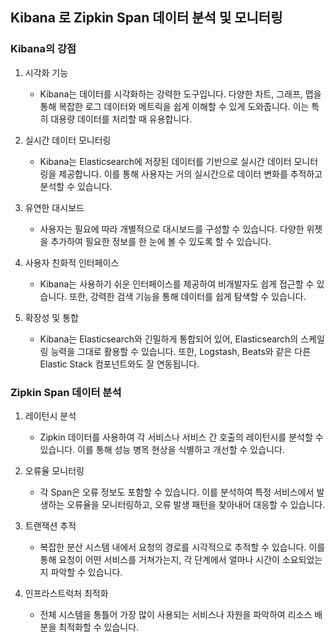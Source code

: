 ## Kibana 로 Zipkin Span 데이터 분석 및 모니터링
### Kibana의 강점
1. 시각화 기능
    - Kibana는 데이터를 시각화하는 강력한 도구입니다. 다양한 차트, 그래프, 맵을 통해 복잡한 로그 데이터와 메트릭을 쉽게 이해할 수 있게 도와줍니다. 이는 특히 대용량 데이터를 처리할 때 유용합니다.

2. 실시간 데이터 모니터링
    - Kibana는 Elasticsearch에 저장된 데이터를 기반으로 실시간 데이터 모니터링을 제공합니다. 이를 통해 사용자는 거의 실시간으로 데이터 변화를 추적하고 분석할 수 있습니다.

3. 유연한 대시보드
    - 사용자는 필요에 따라 개별적으로 대시보드를 구성할 수 있습니다. 다양한 위젯을 추가하여 필요한 정보를 한 눈에 볼 수 있도록 할 수 있습니다.

4. 사용자 친화적 인터페이스
    - Kibana는 사용하기 쉬운 인터페이스를 제공하여 비개발자도 쉽게 접근할 수 있습니다. 또한, 강력한 검색 기능을 통해 데이터를 쉽게 탐색할 수 있습니다.

5. 확장성 및 통합
    - Kibana는 Elasticsearch와 긴밀하게 통합되어 있어, Elasticsearch의 스케일링 능력을 그대로 활용할 수 있습니다. 또한, Logstash, Beats와 같은 다른 Elastic Stack 컴포넌트와도 잘 연동됩니다.

### Zipkin Span 데이터 분석
1. 레이턴시 분석
    - Zipkin 데이터를 사용하여 각 서비스나 서비스 간 호출의 레이턴시를 분석할 수 있습니다. 이를 통해 성능 병목 현상을 식별하고 개선할 수 있습니다.

2. 오류율 모니터링
    - 각 Span은 오류 정보도 포함할 수 있습니다. 이를 분석하여 특정 서비스에서 발생하는 오류율을 모니터링하고, 오류 발생 패턴을 찾아내어 대응할 수 있습니다.

3. 트랜잭션 추적
    - 복잡한 분산 시스템 내에서 요청의 경로를 시각적으로 추적할 수 있습니다. 이를 통해 요청이 어떤 서비스를 거쳐가는지, 각 단계에서 얼마나 시간이 소요되었는지 파악할 수 있습니다.

4. 인프라스트럭처 최적화
    - 전체 시스템을 통틀어 가장 많이 사용되는 서비스나 자원을 파악하여 리소스 배분을 최적화할 수 있습니다.